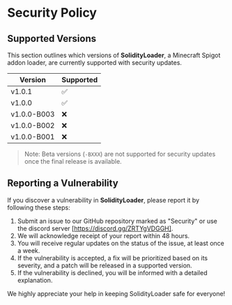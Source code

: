 # Security Policy

## Supported Versions

This section outlines which versions of **SolidityLoader**, a Minecraft Spigot addon loader, are currently supported with security updates.

| Version        | Supported          |
| -------------- | ------------------ |
| v1.0.1         | :white_check_mark: |
| v1.0.0         | :white_check_mark: |
| v1.0.0-B003    | :x:                |
| v1.0.0-B002    | :x:                |
| v1.0.0-B001    | :x:                |

> Note: Beta versions (`-BXXX`) are not supported for security updates once the final release is available.

## Reporting a Vulnerability

If you discover a vulnerability in **SolidityLoader**, please report it by following these steps:

1. Submit an issue to our GitHub repository marked as "Security" or use the discord server [https://discord.gg/ZRTYgVDGGH].
2. We will acknowledge receipt of your report within 48 hours.
3. You will receive regular updates on the status of the issue, at least once a week.
4. If the vulnerability is accepted, a fix will be prioritized based on its severity, and a patch will be released in a supported version.
5. If the vulnerability is declined, you will be informed with a detailed explanation.

We highly appreciate your help in keeping SolidityLoader safe for everyone!
